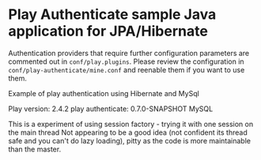 # Play Authenticate sample Java application for JPA/Hibernate

Authentication providers that require further configuration parameters
are commented out in `conf/play.plugins`. Please review the configuration
in `conf/play-authenticate/mine.conf` and reenable them if you want to
use them.

Example of play authentication using Hibernate and MySql

Play version: 2.4.2
play authenticate: 0.7.0-SNAPSHOT
MySQL

This is a experiment of using session factory - trying it with one session on the main thread
Not appearing to be a good idea (not confident its thread safe and you can't do lazy loading), pitty as the code is more maintainable than the master.